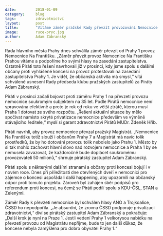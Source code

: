 ```yaml
---
date:         2018-01-09
category:     blog
tags:         zdravotnictví
layout:       post
title:        "Vítáme záměr pražské Rady převzít provozování Nemocnice na Františku" 
image:        ruce-pryc.jpg
author:       Adam Zábranský
---
```


Rada hlavního města Prahy dnes schválila záměr převzít od Prahy 1 provoz Nemocnice Na Františku. „Záměr převzít provoz Nemocnice Na Františku Prahou vítáme a podpoříme ho svými hlasy na zasedání zastupitelstva. Ostatně Piráti toto řešení navrhovali již v prosinci, kdy jsme spolu s dalšími občany proti vyhlášené koncesi na provoz protestovali na zasedání zastupitelstva Prahy 1. Je vidět, že občanská aktivita má smysl,“ vítá schválené usnesení Rady předseda klubu pražských zastupitelů za Piráty Adam Zábranský. 

Piráti v prosinci začali bojovat proti záměru Prahy 1 na převzetí provozu nemocnice soukromým subjektem na 35 let. Podle Pirátů nemocnice není spravována efektivně a proto je rok od roku ve větší ztrátě, kterou musí Praha 1 dotovat ze svého rozpočtu. „Řešení aktuální situace by mělo spočívat namísto skryté privatizace nemocnice především ve výměně stávajícího ředitele,“ myslí si garant zdravotnictví Pirátů MUDr. Zdeněk Hřib.

Piráti navrhli, aby provoz nemocnice převzal pražský Magistrát. „Nemocnice Na Františku totiž slouží i občanům Prahy 7 a Magistrát má navíc tolik prostředků, že by ho dotování provozu tolik nebolelo jako Prahu 1. Město by si tak mohlo zachovat hlavní slovo nad rozvojem nemocnice a Praha 1 by se nemusela zavazovat, že každoročně bude doplácet soukromému provozovateli 50 milionů,“ shrnuje pirátský zastupitel Adam Zábranský. 

Piráti spolu s některými dalšími stranami a občany proti koncesi bojují i v novém roce. Dnes při příležitosti dne otevřených dveří v nemocnici pro zájemce o koncesi uspořádali další happening, aby upozornili na občanský odpor proti tomuto projektu. Zároveň byl zahájen sběr podpisů pro referendum proti koncesi, na čemž se Piráti podílí spolu s KDU-ČSL, STAN a Zelenými.

Záměr Rady k převzetí nemocnice byl schválen hlasy ANO a Trojkoalice, ČSSD ho nepodpořila. „Je absurdní, že zrovna ČSSD podporuje privatizaci zdravotnictví,“ diví se pirátský zastupitel Adam Zábranský a pokračuje: „Další krok je nyní na Praze 1. Jestli vedení Prahy 1 velkorysou nabídku na převzetí provozu od Magistrátu nepřijme, bude to jen další důkaz, že koncese nebyla zamýšlena pro dobro obyvatel Prahy 1.“

